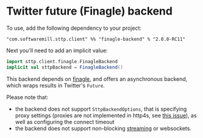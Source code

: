 # Twitter future (Finagle) backend

To use, add the following dependency to your project:

```
"com.softwaremill.sttp.client" %% "finagle-backend" % "2.0.0-RC11"
```

Next you'll need to add an implicit value:

```scala
import sttp.client.finagle.FinagleBackend
implicit val sttpBackend = FinagleBackend()
```

This backend depends on [finagle](https://twitter.github.io/finagle/), and offers an asynchronous backend, which wraps results in Twitter's `Future`.

Please note that: 

* the backend does not support `SttpBackendOptions`, that is specifying proxy settings (proxies are not implemented in http4s, see [this issue](https://github.com/http4s/http4s/issues/251)), as well as configuring the connect timeout 
* the backend does not support non-blocking [streaming](../requests/streaming.html) or websockets.
